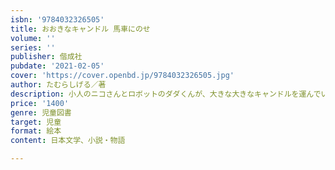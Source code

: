 ```yaml
---
isbn: '9784032326505'
title: おおきなキャンドル 馬車にのせ
volume: ''
series: ''
publisher: 偕成社
pubdate: '2021-02-05'
cover: 'https://cover.openbd.jp/9784032326505.jpg'
author: たむらしげる／著
description: 小人のニコさんとロボットのダダくんが、大きな大きなキャンドルを運んでいます。パカポコ、パカポコ、馬車はどこへいくのかな？
price: '1400'
genre: 児童図書
target: 児童
format: 絵本
content: 日本文学、小説・物語

---
```

